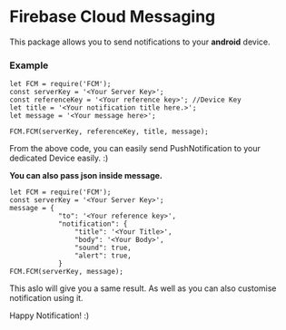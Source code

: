 # Firebase Cloud Messaging
This package allows you to send notifications to your <b>android</b> device.

### Example

    let FCM = require('FCM');
    const serverKey = '<Your Server Key>'; 
    const referenceKey = '<Your reference key>'; //Device Key
    let title = '<Your notification title here.>';
    let message = '<Your message here>';

    FCM.FCM(serverKey, referenceKey, title, message);

From the above code, you can easily send PushNotification to your dedicated Device easily. :)

<b>You can also pass json inside message.</b>

    let FCM = require('FCM');
    const serverKey = '<Your Server Key>';
    message = { 
                "to": '<Your reference key>',
                "notification": {
                    "title": '<Your Title>', 
                    "body": '<Your Body>',
                    "sound": true,
                    "alert": true,
                }
    FCM.FCM(serverKey, message);

This aslo will give you a same result. As well as you can also customise notification using it.

Happy Notification! :)